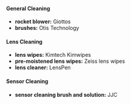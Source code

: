 #### General Cleaning

- **rocket blower:** Giottos
- **brushes:** Otis Technology

#### Lens Cleaning

- **lens wipes:** Kimtech Kimwipes
- **pre-moistened lens wipes:** Zeiss lens wipes
- **lens cleaner:** LensPen

#### Sensor Cleaning

- **sensor cleaning brush and solution:** JJC